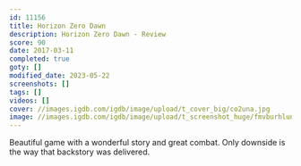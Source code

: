 ```yaml
---
id: 11156
title: Horizon Zero Dawn
description: Horizon Zero Dawn - Review
score: 90
date: 2017-03-11
completed: true
goty: []
modified_date: 2023-05-22
screenshots: []
tags: []
videos: []
cover: //images.igdb.com/igdb/image/upload/t_cover_big/co2una.jpg
image: //images.igdb.com/igdb/image/upload/t_screenshot_huge/fmvburhlunnhs3mdqysc.jpg
---
```

Beautiful game with a wonderful story and great combat. Only downside is the way that backstory was delivered.